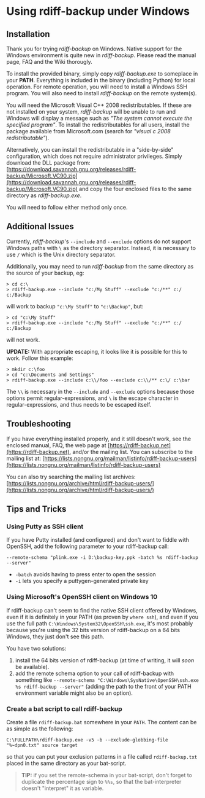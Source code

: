 # Using rdiff-backup under Windows

## Installation

Thank you for trying *rdiff-backup* on Windows. Native support for the Windows
environment is quite new in *rdiff-backup*. Please read the manual page, FAQ and
the Wiki thorougly.

To install the provided binary, simply copy *rdiff-backup.exe* to someplace in
your **PATH**. Everything is included in the binary (including Python) for local
operation. For remote operation, you will need to install a Windows SSH
program. You will also need to install *rdiff-backup* on the remote system(s).

You will need the Microsoft Visual C++ 2008 redistributables. If these are
not installed on your system, *rdiff-backup* will be unable to run and Windows
will display a message such as *"The system cannot execute the specified
program"*. To install the redistributables for all users, install the package
available from Microsoft.com (search for *"visual c 2008 redistributable"*).

Alternatively, you can install the redistributable in a "side-by-side"
configuration, which does not require administrator privileges. Simply
download the DLL package from:
[https://download.savannah.gnu.org/releases/rdiff-backup/Microsoft.VC90.zip](https://download.savannah.gnu.org/releases/rdiff-backup/Microsoft.VC90.zip)
and copy the four enclosed files to the same directory as *rdiff-backup.exe*.

You will need to follow either method only once.

## Additional Issues

Currently, *rdiff-backup*'s `--include` and `--exclude` options do not support
Windows paths with `\` as the directory separator. Instead, it is necessary to
use `/` which is the Unix directory separator.

Additionally, you may need to run *rdiff-backup* from the same directory as the
source of your backup, eg:

    > cd c:\
    > rdiff-backup.exe --include "c:/My Stuff" --exclude "c:/**" c:/ c:/Backup

will work to backup `"c:\My Stuff"` to `"c:\Backup"`, but:

    > cd "c:\My Stuff"
    > rdiff-backup.exe --include "c:/My Stuff" --exclude "c:/**" c:/ c:/Backup

will not work.

**UPDATE:** With appropriate escaping, it looks like it is
possible for this to work. Follow this example:

    > mkdir c:\foo
    > cd "c:\Documents and Settings"
    > rdiff-backup.exe --include c:\\/foo --exclude c:\\/** c:\/ c:\bar

The `\\` is necessary in the `--include` and `--exclude` options because those
options permit regular-expressions, and `\` is the escape character in
regular-expressions, and thus needs to be escaped itself.

## Troubleshooting

If you have everything installed properly, and it still doesn't work,
see the enclosed manual, FAQ, the web page at
[https://rdiff-backup.net](https://rdiff-backup.net),
and/or the mailing list. You can subscribe to the mailing list at:
[https://lists.nongnu.org/mailman/listinfo/rdiff-backup-users](https://lists.nongnu.org/mailman/listinfo/rdiff-backup-users)

You can also try searching the mailing list archives:
[https://lists.nongnu.org/archive/html/rdiff-backup-users/](https://lists.nongnu.org/archive/html/rdiff-backup-users/)

## Tips and Tricks

### Using Putty as SSH client

If you have Putty installed (and configured) and don't want to fiddle with
OpenSSH, add the following parameter to your rdiff-backup call:

```
--remote-schema "plink.exe -i D:\backup-key.ppk -batch %s rdiff-backup --server"
```

* `-batch` avoids having to press enter to open the session
* `-i` lets you specify a puttygen-generated private key

### Using Microsoft's OpenSSH client on Windows 10

If rdiff-backup can't seem to find the native SSH client offered by Windows,
even if it is definitely in your PATH (as proven by `where ssh`), and even if
you use the full path `C:\Windows\System32\OpenSSH\ssh.exe`, it's most probably
because you're using the 32 bits version of rdiff-backup on a 64 bits Windows,
they just don't see this path.

You have two solutions:

1. install the 64 bits version of rdiff-backup (at time of writing, it will
   _soon_ be available).
2. add the remote schema option to your call of rdiff-backup with something
   like `--remote-schema "C:\Windows\SysNative\OpenSSH\ssh.exe %s rdiff-backup --server"`
   (adding the path to the front of your PATH environment variable might also
   be an option).

### Create a bat script to call rdiff-backup

Create a file `rdiff-backup.bat` somewhere in your `PATH`. The content can be
as simple as the following:

```
C:\FULLPATH\rdiff-backup.exe -v5 -b --exclude-globbing-file "%~dpn0.txt" source target
```

so that you can put your exclusion patterns in a file called `rdiff-backup.txt`
placed in the same directory as your bat-script.

> **TIP:** if you set the remote-schema in your bat-script, don't forget to
  duplicate the percentage sign to `%%s`, so that the bat-interpreter doesn't
  "interpret" it as variable.
